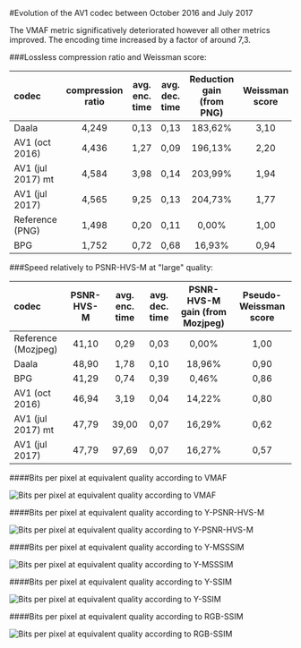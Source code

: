 #Evolution of the AV1 codec between October 2016 and July 2017

The VMAF metric significatively deteriorated however all other metrics improved. The encoding time increased by a factor of around 
7,3.

###Lossless compression ratio and Weissman score:

| codec             | compression ratio | avg. enc. time | avg. dec. time | Reduction gain (from PNG) | Weissman score |
|:------------------|:-----------------:|:--------------:|:--------------:|:-------------------------:|:--------------:|
| Daala             |   4,249   |   0,13    |   0,13    |   183,62% |   3,10    |
| AV1 (oct 2016)    |   4,436   |   1,27    |   0,09    |   196,13% |   2,20    |
| AV1 (jul 2017) mt |   4,584   |   3,98    |   0,14    |   203,99% |   1,94    |
| AV1 (jul 2017)    |   4,565   |   9,25    |   0,13    |   204,73% |   1,77    |
| Reference (PNG)   |   1,498   |   0,20    |   0,11    |   0,00%   |   1,00    |
| BPG               |   1,752   |   0,72    |   0,68    |   16,93%  |   0,94    |

###Speed relatively to PSNR-HVS-M at "large" quality:


| codec              | PSNR-HVS-M | avg. enc. time | avg. dec. time | PSNR-HVS-M gain (from Mozjpeg) | Pseudo-Weissman score |
|:-------------------|:-----------------:|:--------------:|:--------------:|:-------------------------:|:--------------:|
| Reference (Mozjpeg)|   41,10   |   0,29    |   0,03    |   0,00%   |   1,00    |
| Daala              |   48,90   |   1,78    |   0,10    |  18,96%   |   0,90    |
| BPG                |   41,29   |   0,74    |   0,39    |   0,46%   |   0,86    |
| AV1 (oct 2016)     |   46,94   |   3,19    |   0,04    |  14,22%   |   0,80    |
| AV1 (jul 2017) mt  |   47,79   |  39,00    |   0,07    |  16,29%   |   0,62    |
| AV1 (jul 2017)     |   47,79   |  97,69    |   0,07    |  16,27%   |   0,57    |

####Bits per pixel at equivalent quality according to VMAF

![Bits per pixel at equivalent quality according to VMAF](http://wyohknott.github.io/image-formats-comparison/Bits%20per%20pixel%20at%20equivalent%20quality%20according%20to%20VMAF%20-%20comparison%20oct2016-jul2017.svg)

####Bits per pixel at equivalent quality according to Y-PSNR-HVS-M

![Bits per pixel at equivalent quality according to Y-PSNR-HVS-M](http://wyohknott.github.io/image-formats-comparison/Bits%20per%20pixel%20at%20equivalent%20quality%20according%20to%20Y-PSNR-HVS-M%20-%20comparison%20oct2016-jul2017.svg)

####Bits per pixel at equivalent quality according to Y-MSSSIM

![Bits per pixel at equivalent quality according to Y-MSSSIM](http://wyohknott.github.io/image-formats-comparison/Bits%20per%20pixel%20at%20equivalent%20quality%20according%20to%20Y-MSSSIM%20-%20comparison%20oct2016-jul2017.svg)

####Bits per pixel at equivalent quality according to Y-SSIM

![Bits per pixel at equivalent quality according to Y-SSIM](http://wyohknott.github.io/image-formats-comparison/Bits%20per%20pixel%20at%20equivalent%20quality%20according%20to%20Y-SSIM%20-%20comparison%20oct2016-jul2017.svg)

####Bits per pixel at equivalent quality according to RGB-SSIM

![Bits per pixel at equivalent quality according to RGB-SSIM](http://wyohknott.github.io/image-formats-comparison/Bits%20per%20pixel%20at%20equivalent%20quality%20according%20to%20RGB-SSIM%20-%20comparison%20oct2016-jul2017.svg)




